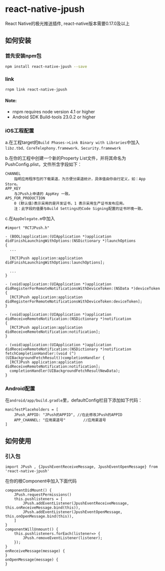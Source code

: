 # react-native-jpush

React Native的极光推送插件, react-native版本需要0.17.0及以上

## 如何安装

### 首先安装npm包

```bash
npm install react-native-jpush --save
```

### link
```bash
rnpm link react-native-jpush
```

#### Note: 
* rnpm requires node version 4.1 or higher
* Android SDK Build-tools 23.0.2 or higher


### iOS工程配置
a.在工程target的`Build Phases->Link Binary with Libraries`中加入`libz.tbd、CoreTelephony.framework、Security.framework`

b.在你的工程中创建一个新的Property List文件，并将其命名为PushConfig.plist，文件所含字段如下：

```
CHANNEL
	指明应用程序包的下载渠道，为方便分渠道统计，具体值由你自行定义，如：App Store。
APP_KEY
	与JPush上申请的 AppKey 一致。
APS_FOR_PRODUCTION
	0 (默认值)表示采用的是开发证书，1 表示采用生产证书发布应用。
	注：此字段的值要与Build Settings的Code Signing配置的证书环境一致。
```
c.在`AppDelegate.m`中加入

```
#import "RCTJPush.h"

- (BOOL)application:(UIApplication *)application didFinishLaunchingWithOptions:(NSDictionary *)launchOptions
{
  ...
  
  [RCTJPush application:application didFinishLaunchingWithOptions:launchOptions];
  
  ...
}

- (void)application:(UIApplication *)application didRegisterForRemoteNotificationsWithDeviceToken:(NSData *)deviceToken
{
  [RCTJPush application:application didRegisterForRemoteNotificationsWithDeviceToken:deviceToken];
}

- (void)application:(UIApplication *)application didReceiveRemoteNotification:(NSDictionary *)notification
{
  [RCTJPush application:application didReceiveRemoteNotification:notification];
}

- (void)application:(UIApplication *)application didReceiveRemoteNotification:(NSDictionary *)notification fetchCompletionHandler:(void (^)(UIBackgroundFetchResult))completionHandler {
  [RCTJPush application:application didReceiveRemoteNotification:notification];
  completionHandler(UIBackgroundFetchResultNewData);
}
```

### Android配置

在`android/app/build.gradle`里，defaultConfig栏目下添加如下代码：

```
manifestPlaceholders = [
    JPush_APPID: "JPush的APPID",	//在此修改JPush的APPID
    APP_CHANNEL: "应用渠道号"		//应用渠道号
]
```

## 如何使用

### 引入包

```
import JPush , {JpushEventReceiveMessage, JpushEventOpenMessage} from 'react-native-jpush'
```

在你的根Component中加入下面代码

```
componentDidMount() {
    JPush.requestPermissions()
    this.pushlisteners = [
        JPush.addEventListener(JpushEventReceiveMessage, this.onReceiveMessage.bind(this)),
        JPush.addEventListener(JpushEventOpenMessage, this.onOpenMessage.bind(this)),
    ]
}
componentWillUnmount() {
    this.pushlisteners.forEach(listener=> {
        JPush.removeEventListener(listener);
    });
}
onReceiveMessage(message) {
}
onOpenMessage(message) {
}
```
